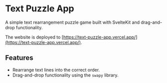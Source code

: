 # Text Puzzle App

A simple text rearrangement puzzle game built with SvelteKit and drag-and-drop functionality.

The website is deployed to [https://text-puzzle-app.vercel.app/](https://text-puzzle-app.vercel.app/).

## Features

- Rearrange text lines into the correct order.
- Drag-and-drop functionality using the `swapy` library.

